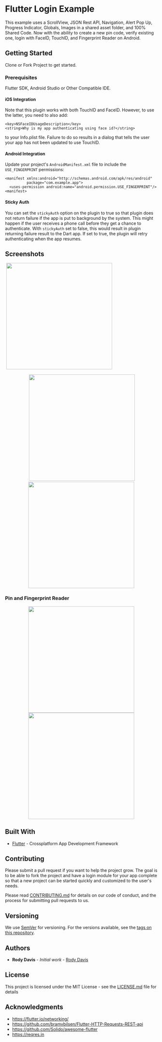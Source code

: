 # Flutter Login Example

This example uses a ScrollView, JSON Rest API, Navigation, Alert Pop Up, Progress Indicator, Globals, Images in a shared asset folder, and 100% Shared Code. Now with the ability to create a new pin code, verify existing one, login with FaceID, TouchID, and Fingerprint Reader on Android. 

## Getting Started

Clone or Fork Project to get started.

### Prerequisites

Flutter SDK, Android Studio or Other Compatible IDE.

#### iOS Integration

Note that this plugin works with both TouchID and FaceID. However, to use the latter,
you need to also add:

```
<key>NSFaceIDUsageDescription</key>
<string>Why is my app authenticating using face id?</string>
```

to your Info.plist file. Failure to do so results in a dialog that tells the user your
app has not been updated to use TouchID.


#### Android Integration

Update your project's `AndroidManifest.xml` file to include the
`USE_FINGERPRINT` permissions:

```
<manifest xmlns:android="http://schemas.android.com/apk/res/android"
          package="com.example.app">
  <uses-permission android:name="android.permission.USE_FINGERPRINT"/>
<manifest>
```

#### Sticky Auth

You can set the `stickyAuth` option on the plugin to true so that plugin does not
return failure if the app is put to background by the system. This might happen
if the user receives a phone call before they get a chance to authenticate. With
`stickyAuth` set to false, this would result in plugin returning failure result
to the Dart app. If set to true, the plugin will retry authenticating when the
app resumes.

## Screenshots
 <img src="https://appleeducate.github.io/flutter_login/screenshots/IMG_0004.PNG" width="350"/>
<p align="center">
  <img src="https://github.com/AppleEducate/flutter_login/blob/1.1.0-beta/Screenshots/android_screenshot.png" width="350"/>
  <img src="https://github.com/AppleEducate/flutter_login/blob/master/Screenshots/ios_screenshot.png" width="350"/>
</p>

### Pin and Fingerprint Reader
<p align="center">
  <img src="https://github.com/AppleEducate/flutter_login/blob/1.1.0-beta/Screenshots/android_pin.png" width="350"/>
  <img src="https://github.com/AppleEducate/flutter_login/blob/1.1.0-beta/Screenshots/android_fingerprint.png" width="350"/>
</p>

## Built With

* [Flutter](https://flutter.io) - Crossplatform App Development Framework

## Contributing
Please submit a pull request if you want to help the project grow. The goal is to be able to fork the project and have a login module for your app complete so that a new project can be started quickly and customized to the user's needs.

Please read [CONTRIBUTING.md](https://gist.github.com/PurpleBooth/b24679402957c63ec426) for details on our code of conduct, and the process for submitting pull requests to us.

## Versioning

We use [SemVer](http://semver.org/) for versioning. For the versions available, see the [tags on this repository](https://github.com/your/project/tags). 

## Authors

* **Rody Davis** - *Initial work* - [Rody Davis](https://github.com/AppleEducate)

## License

This project is licensed under the MIT License - see the [LICENSE.md](LICENSE.md) file for details

## Acknowledgments

* https://flutter.io/networking/
* https://github.com/bramvbilsen/Flutter-HTTP-Requests-REST-api
* https://github.com/Solido/awesome-flutter
* https://reqres.in
